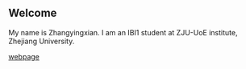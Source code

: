 ## Welcome 

My name is Zhangyingxian. 
I am an IBI1 student at ZJU-UoE institute, Zhejiang University.

[webpage](https://c.zju.edu.cn/) 

